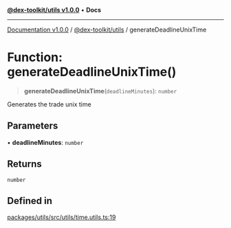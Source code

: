 [**@dex-toolkit/utils v1.0.0**](../README.md) • **Docs**

***

[Documentation v1.0.0](../../../packages.md) / [@dex-toolkit/utils](../README.md) / generateDeadlineUnixTime

# Function: generateDeadlineUnixTime()

> **generateDeadlineUnixTime**(`deadlineMinutes`): `number`

Generates the trade unix time

## Parameters

• **deadlineMinutes**: `number`

## Returns

`number`

## Defined in

[packages/utils/src/utils/time.utils.ts:19](https://github.com/niZmosis/dex-toolkit/blob/3d8b41b44787b30fbea5de3ab4737662ffb61bc8/packages/utils/src/utils/time.utils.ts#L19)
